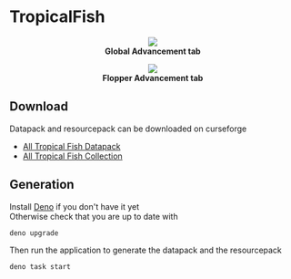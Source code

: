 # TropicalFish

<p align="center">
  <img src="https://i.imgur.com/JDq39DL.png">
  <br/><b>Global Advancement tab</b>
</p>
<p align="center">
  <img src="https://i.imgur.com/chnRo4a.png">
  <br/><b>Flopper Advancement tab</b>
</p>

## Download
Datapack and resourcepack can be downloaded on curseforge
* [All Tropical Fish Datapack](https://www.curseforge.com/minecraft/customization/all-tropical-fish-datapack)
* [All Tropical Fish Collection](https://www.curseforge.com/minecraft/texture-packs/all-tropical-fish-ressourcepack)

## Generation

Install [Deno](https://deno.land/manual/getting_started/installation) if you don't have it yet\
Otherwise check that you are up to date with

```console
deno upgrade
```

Then run the application to generate the datapack and the resourcepack

```console
deno task start
```
